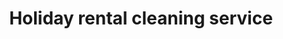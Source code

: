 ---
title: "Holiday rental cleaning service"
alt: "Efficient cleaning and restocking to keep your holiday rental guest-ready"
description: "Efficient cleaning and restocking to keep your holiday rental guest-ready"
category: "commercial-cleaning"
subcategory: "holiday-rental-cleaning"
task: "holiday-rental-cleaning"
image: "/commercial-cleaning/holiday-rental-cleaning.png"
ogImage: "/commercial-cleaning/holiday-rental-cleaning.png"
colour: "yellow"
pathtxt: "Holiday rental cleaning"
published: true
---